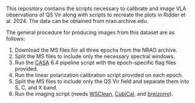This repository contains the scripts necessary to calibrate and image VLA observations of QS Vir along with scripts to recreate the plots in Ridder et al. 2024. The data can be obtained from nrao.archive.edu.

The general procedure for producing images from this dataset are as follows:
1. Download the MS files for all three epochs from the NRAO archive.
2. Split the MS files to include only the necessary spectral windows.
3. Run the [CASA](https://casadocs.readthedocs.io/) 6.4 pipeline script with the epoch-specific flag files provided.
4. Run the linear polarization calibration script provided on each epoch.
5. Split the MS files to include only the QS Vir field and separate them into S, C, and X band.
6. Run the imaging script (needs [WSClean](https://wsclean.readthedocs.io/), [CubiCal](https://cubical.readthedocs.io/), and [breizorro](https://github.com/ratt-ru/breizorro)).
